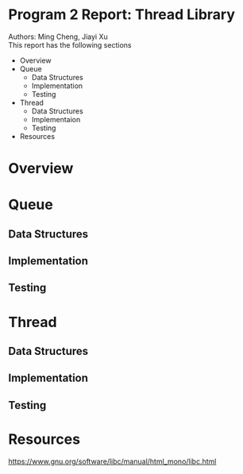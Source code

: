 # Program 2 Report: Thread Library
  Authors: Ming Cheng, Jiayi Xu  
  This report has the following sections
  * Overview 
  * Queue
    * Data Structures
    * Implementation
    * Testing
  * Thread
    * Data Structures
    * Implementaion
    * Testing
  * Resources
  
# Overview


# Queue

## Data Structures

## Implementation

## Testing

# Thread

## Data Structures

## Implementation

## Testing

# Resources
  https://www.gnu.org/software/libc/manual/html_mono/libc.html
